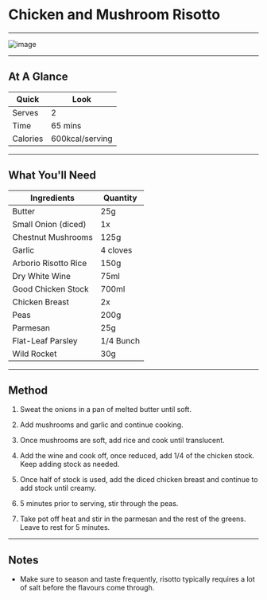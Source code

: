 # Chicken and Mushroom Risotto

---

![image](https://drive.google.com/uc?export=view&id=16al1jxeU2C_RHvADBITDFoYi2ChI_iwE)

---

## At A Glance

Quick | Look
-- | --
Serves | 2
Time | 65 mins
Calories | 600kcal/serving

---

## What You'll Need

Ingredients | Quantity
-- | --
Butter | 25g
Small Onion (diced) | 1x
Chestnut Mushrooms | 125g
Garlic | 4 cloves
Arborio Risotto Rice | 150g
Dry White Wine  | 75ml
Good Chicken Stock | 700ml
Chicken Breast | 2x
Peas | 200g
Parmesan | 25g
Flat-Leaf Parsley | 1/4 Bunch
Wild Rocket | 30g

---

## Method

1. Sweat the onions in a pan of melted butter until soft.

2. Add mushrooms and garlic and continue cooking.

3. Once mushrooms are soft, add rice and cook until translucent.

4. Add the wine and cook off, once reduced, add 1/4 of the chicken stock. Keep adding stock as needed.

5. Once half of stock is used, add the diced chicken breast and continue to add stock until creamy.

6. 5 minutes prior to serving, stir through the peas.

7. Take pot off heat and stir in the parmesan and the rest of the greens. Leave to rest for 5 minutes.

---

## Notes

* Make sure to season and taste frequently, risotto typically requires a lot of salt before the flavours come through.